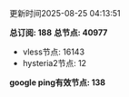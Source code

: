 更新时间2025-08-25 04:13:51

**总订阅: 188**
**总节点: 40977**
- vless节点: 16143
- hysteria2节点: 12

**google ping有效节点: 138**
